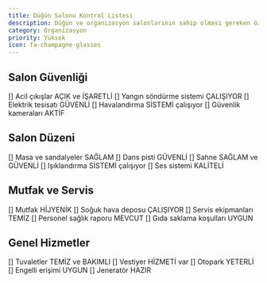```yaml
---
title: Düğün Salonu Kontrol Listesi
description: Düğün ve organizasyon salonlarının sahip olması gereken özellikler
category: Organizasyon
priority: Yüksek
icon: fa-champagne-glasses
---
```


## Salon Güvenliği

[] Acil çıkışlar AÇIK ve İŞARETLİ
[] Yangın söndürme sistemi ÇALIŞIYOR
[] Elektrik tesisatı GÜVENLİ
[] Havalandırma SİSTEMİ çalışıyor
[] Güvenlik kameraları AKTİF

## Salon Düzeni

[] Masa ve sandalyeler SAĞLAM
[] Dans pisti GÜVENLİ
[] Sahne SAĞLAM ve GÜVENLİ
[] Işıklandırma SİSTEMİ çalışıyor
[] Ses sistemi KALİTELİ

## Mutfak ve Servis

[] Mutfak HİJYENİK
[] Soğuk hava deposu ÇALIŞIYOR
[] Servis ekipmanları TEMİZ
[] Personel sağlık raporu MEVCUT
[] Gıda saklama koşulları UYGUN

## Genel Hizmetler

[] Tuvaletler TEMİZ ve BAKIMLI
[] Vestiyer HİZMETİ var
[] Otopark YETERLİ
[] Engelli erişimi UYGUN
[] Jeneratör HAZIR
